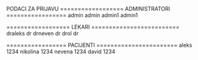 PODACI ZA PRIJAVU
================== ADMINISTRATORI =================
admin admin
admin1 admin1

================== LEKARI =========================
draleks dr
drneven dr
drol dr

================= PACIJENTI =======================
aleks 1234
nikolina 1234
nevena 1234
david 1234
